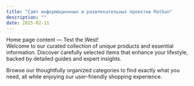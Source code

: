 ```yaml
---
title: "Сайт информационных и развлекательных проектов MatGun"
description: ""
date: 2025-02-11
---
```


Home page content — Test the West!  
Welcome to our curated collection of unique products and essential information. Discover carefully selected items that enhance your lifestyle, backed by detailed guides and expert insights.

Browse our thoughtfully organized categories to find exactly what you need, all while enjoying our user-friendly shopping experience.
